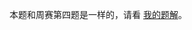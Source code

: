 本题和周赛第四题是一样的，请看 [我的题解](https://leetcode.cn/problems/find-x-sum-of-all-k-long-subarrays-ii/solutions/2948867/liang-ge-you-xu-ji-he-wei-hu-qian-x-da-p-2rcz/)。
